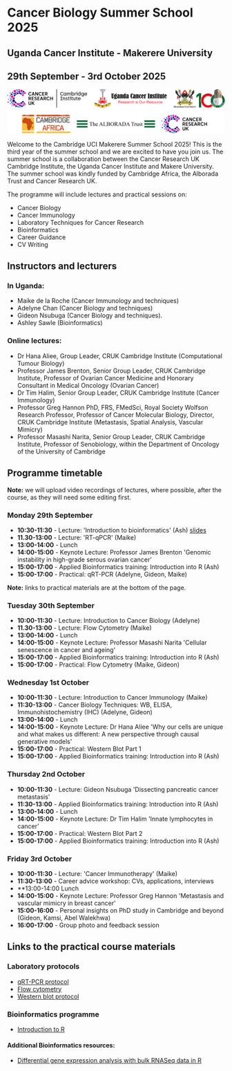 # Cancer Biology Summer School 2025
## Uganda Cancer Institute - Makerere University
## 29th September - 3rd October 2025    

![](./images/Logos2024.png)

Welcome to the Cambridge UCI Makerere Summer School 2025! This is the third year
of the summer school and we are excited to have you join us. The summer school
is a collaboration between the Cancer Research UK Cambridge Institute, the
Uganda Cancer Institute and Makere University. The summer school was kindly
funded by Cambridge Africa, the Alborada Trust and Cancer Research UK.

The programme will include lectures and practical sessions on:

* Cancer Biology    
* Cancer Immunology    
* Laboratory Techniques for Cancer Research   
* Bioinformatics    
* Career Guidance    
* CV Writing   

## Instructors and lecturers

### In Uganda:
  
* Maike de la Roche (Cancer Immunology and techniques)    
* Adelyne Chan (Cancer Biology and techniques)    
* Gideon Nsubuga (Cancer Biology and techniques).  
* Ashley Sawle (Bioinformatics) 

### Online lectures:

* Dr Hana Aliee, Group Leader, CRUK Cambridge Institute (Computational Tumour Biology)   
* Professor James Brenton, Senior Group Leader, CRUK Cambridge Institute, Professor of Ovarian Cancer Medicine and Honorary Consultant in Medical Oncology (Ovarian Cancer)     
* Dr Tim Halim, Senior Group Leader, CRUK Cambridge Institute (Cancer Immunology)   
* Professor Greg Hannon PhD, FRS, FMedSci, Royal Society Wolfson Research Professor, Professor of Cancer Molecular Biology, Director, CRUK Cambridge Institute (Metastasis, Spatial Analysis, Vascular Mimicry)   
* Professor Masashi Narita, Senior Group Leader, CRUK Cambridge Institute, Professor of Senobiology, within the Department of Oncology of the University of Cambridge       

## Programme timetable

**Note:** we will upload video recordings of lectures, where possible, after the
course, as they will need some editing first.

### Monday 29th September

* **10:30-11:30** - Lecture: 'Introduction to bioinformatics' (Ash) [slides](lecture_slides/BioinformaticsLecture.pdf)   
* **11.30-13:00** - Lecture: 'RT-qPCR' (Maike)    
* **13:00-14:00** - Lunch
* **14:00-15:00** - Keynote Lecture: Professor James Brenton 'Genomic instability in high-grade serous ovarian cancer'
* **15:00-17:00** - Applied Bioinformatics training: Introduction into R (Ash)    
* **15:00-17:00** - Practical: qRT-PCR (Adelyne, Gideon, Maike)

**Note:** links to practical materials are at the bottom of the page.   

### Tuesday 30th September

* **10:00-11:30** - Lecture: Introduction to Cancer Biology (Adelyne)  
* **11.30-13:00** - Lecture: Flow Cytometry (Maike)    
* **13:00-14:00** - Lunch 
* **14:00-15:00** - Keynote Lecture: Professor Masashi Narita 'Cellular senescence in cancer and ageing'   
* **15:00-17:00** - Applied Bioinformatics training: Introduction into R (Ash)   
* **15:00-17:00** - Practical: Flow Cytometry (Maike, Gideon) 

### Wednesday 1st October

* **10:00-11:30** - Lecture: Introduction to Cancer Immunology (Maike)   
* **11:30-13:00** - Cancer Biology Techniques: WB, ELISA, Immunohistochemistry (IHC) (Adelyne, Gideon)   
* **13:00-14:00** - Lunch  
* **14:00-15:00** - Keynote Lecture: Dr Hana Aliee 'Why our cells are unique and what makes us different: A new perspective through causal generative models'   
* **15:00-17:00** - Practical: Western Blot Part 1  
* **15:00-17:00** - Applied Bioinformatics training: Introduction into R (Ash)   

### Thursday 2nd October

* **10:00-11:30** -  Lecture: Gideon Nsubuga 'Dissecting pancreatic cancer metastasis'  
* **11:30-13:00** -  Applied Bioinformatics training: Introduction into R (Ash)   
* **13:00-14:00** -  Lunch  
* **14:00-15:00** -  Keynote Lecture: Dr Tim Halim 'Innate lymphocytes in cancer'  
* **15:00-17:00** -  Practical: Western Blot Part 2  
* **15:00-17:00** -  Applied Bioinformatics training: Introduction into R (Ash)   

### Friday 3rd October

* **10:00-11:30** - Lecture: 'Cancer Immunotherapy' (Maike)    
* **11:30-13:00** - Career advice workshop: CVs, applications, interviews   
* **13:00-14:00 Lunch  
* **14:00-15:00** - Keynote Lecture: Professor Greg Hannon 'Metastasis and vascular mimicry in breast cancer'  
* **15:00-16:00** - Personal insights on PhD study in Cambridge and beyond (Gideon, Kamsi, Abel Walekhwa)  
* **16:00-17:00** - Group photo and feedback session  


## Links to the practical course materials

### Laboratory protocols

* [qRT-PCR protocol]()
* [Flow cytometry]()
* [Western blot protocol]()

### Bioinformatics programme

* [Introduction to R](https://bioinformatics-core-shared-training.github.io/Summer_School_2025_R_Intro/)

#### Additional Bioinformatics resources:

* [Differential gene expression analysis with bulk RNASeq data in R](https://bioinformatics-core-shared-training.github.io/Reverse_Summer_School_2024_RNAseq/Full_Course_Index.html)